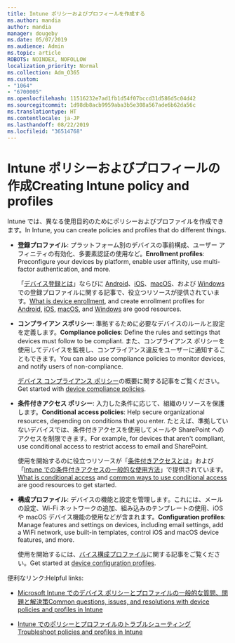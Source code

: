 ```yaml
---
title: Intune ポリシーおよびプロフィールを作成する
ms.author: mandia
author: mandia
manager: dougeby
ms.date: 05/07/2019
ms.audience: Admin
ms.topic: article
ROBOTS: NOINDEX, NOFOLLOW
localization_priority: Normal
ms.collection: Adm_O365
ms.custom:
- "1064"
- "6700005"
ms.openlocfilehash: 11516232e7ad1fb1d54f07bccd31d586d5c04d42
ms.sourcegitcommit: 1d98db8acb9959aba3b5e308a567ade6b62da56c
ms.translationtype: HT
ms.contentlocale: ja-JP
ms.lasthandoff: 08/22/2019
ms.locfileid: "36514768"
---
```

# <a name="creating-intune-policy-and-profiles"></a><span data-ttu-id="77ea8-102">Intune ポリシーおよびプロフィールの作成</span><span class="sxs-lookup"><span data-stu-id="77ea8-102">Creating Intune policy and profiles</span></span>

<span data-ttu-id="77ea8-103">Intune では、異なる使用目的のためにポリシーおよびプロファイルを作成できます。</span><span class="sxs-lookup"><span data-stu-id="77ea8-103">In Intune, you can create policies and profiles that do different things.</span></span>

- <span data-ttu-id="77ea8-104">**登録プロファイル**: プラットフォーム別のデバイスの事前構成、ユーザー アフィニティの有効化、多要素認証の使用など。</span><span class="sxs-lookup"><span data-stu-id="77ea8-104">**Enrollment profiles**: Preconfigure your devices by platform, enable user affinity, use multi-factor authentication, and more.</span></span>

  <span data-ttu-id="77ea8-105">「[デバイス登録とは](https://docs.microsoft.com/intune/device-enrollment)」ならびに [Android](https://docs.microsoft.com/intune/android-enroll)、[iOS](https://docs.microsoft.com/intune/ios-enroll)、[macOS](https://docs.microsoft.com/intune/macos-enroll)、および [Windows](https://docs.microsoft.com/intune/windows-enrollment-methods) での登録プロファイルに関する記事で、役立つリソースが提供されています。</span><span class="sxs-lookup"><span data-stu-id="77ea8-105">[What is device enrollment](https://docs.microsoft.com/intune/device-enrollment), and create enrollment profiles for [Android](https://docs.microsoft.com/intune/android-enroll), [iOS](https://docs.microsoft.com/intune/ios-enroll), [macOS](https://docs.microsoft.com/intune/macos-enroll), and [Windows](https://docs.microsoft.com/intune/windows-enrollment-methods) are good resources.</span></span>

- <span data-ttu-id="77ea8-106">**コンプライアン スポリシー**: 準拠するために必要なデバイスのルールと設定を定義します。</span><span class="sxs-lookup"><span data-stu-id="77ea8-106">**Compliance policies**: Define the rules and settings that devices must follow to be compliant.</span></span> <span data-ttu-id="77ea8-107">また、コンプライアンス ポリシーを使用してデバイスを監視し、コンプライアンス違反をユーザーに通知することもできます。</span><span class="sxs-lookup"><span data-stu-id="77ea8-107">You can also use compliance policies to monitor devices, and notify users of non-compliance.</span></span>

  <span data-ttu-id="77ea8-108">[デバイス コンプライアンス ポリシー](https://docs.microsoft.com/intune/device-compliance-get-started)の概要に関する記事をご覧ください。</span><span class="sxs-lookup"><span data-stu-id="77ea8-108">Get started with [device compliance policies](https://docs.microsoft.com/intune/device-compliance-get-started).</span></span>
- <span data-ttu-id="77ea8-109">**条件付きアクセス ポリシー**: 入力した条件に応じて、組織のリソースを保護します。</span><span class="sxs-lookup"><span data-stu-id="77ea8-109">**Conditional access policies**: Help secure organizational resources, depending on conditions that you enter.</span></span> <span data-ttu-id="77ea8-110">たとえば、準拠していないデバイスでは、条件付きアクセスを使用してメールや SharePoint へのアクセスを制限できます。</span><span class="sxs-lookup"><span data-stu-id="77ea8-110">For example, for devices that aren't compliant, use conditional access to restrict access to email and SharePoint.</span></span>

  <span data-ttu-id="77ea8-111">使用を開始するのに役立つリソースが「[条件付きアクセスとは](https://docs.microsoft.com/intune/conditional-access)」および「[Intune での条件付きアクセスの一般的な使用方法](https://docs.microsoft.com/intune/conditional-access-intune-common-ways-use)」で提供されています。</span><span class="sxs-lookup"><span data-stu-id="77ea8-111">[What is conditional access](https://docs.microsoft.com/intune/conditional-access) and [common ways to use conditional access](https://docs.microsoft.com/intune/conditional-access-intune-common-ways-use) are good resources to get started.</span></span>

- <span data-ttu-id="77ea8-112">**構成プロファイル**: デバイスの機能と設定を管理します。これには、メールの設定、Wi-Fi ネットワークの追加、組み込みのテンプレートの使用、iOS や macOS デバイス機能の使用などが含まれます。</span><span class="sxs-lookup"><span data-stu-id="77ea8-112">**Configuration profiles**: Manage features and settings on devices, including email settings, add a WiFi network, use built-in templates, control iOS and macOS device features, and more.</span></span>

  <span data-ttu-id="77ea8-113">使用を開始するには、[バイス構成プロファイル](https://docs.microsoft.com/intune/device-profiles)に関する記事をご覧ください。</span><span class="sxs-lookup"><span data-stu-id="77ea8-113">Get started at [device configuration profiles](https://docs.microsoft.com/intune/device-profiles).</span></span>

<span data-ttu-id="77ea8-114">便利なリンク:</span><span class="sxs-lookup"><span data-stu-id="77ea8-114">Helpful links:</span></span>

- [<span data-ttu-id="77ea8-115">Microsoft Intune でのデバイス ポリシーとプロファイルの一般的な質問、問題と解決策</span><span class="sxs-lookup"><span data-stu-id="77ea8-115">Common questions, issues, and resolutions with device policies and profiles in Intune</span></span>](https://docs.microsoft.com/intune/device-profile-troubleshoot)

- [<span data-ttu-id="77ea8-116">Intune でのポリシーとプロファイルのトラブルシューティング</span><span class="sxs-lookup"><span data-stu-id="77ea8-116">Troubleshoot policies and profiles in Intune</span></span>](https://docs.microsoft.com/intune/troubleshoot-policies-in-microsoft-intune)
